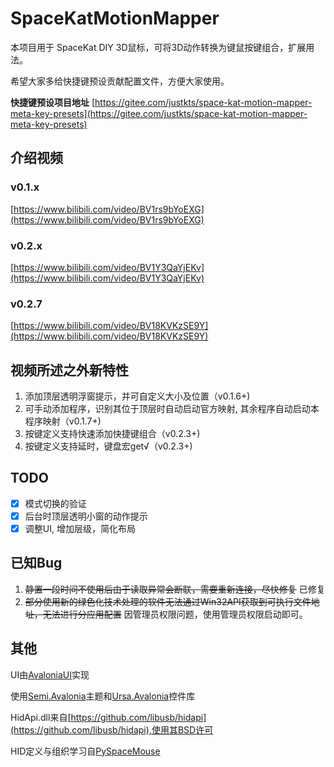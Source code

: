 # SpaceKatMotionMapper

本项目用于 SpaceKat DIY 3D鼠标，可将3D动作转换为键鼠按键组合，扩展用法。

希望大家多给快捷键预设贡献配置文件，方便大家使用。

**快捷键预设项目地址**
[https://gitee.com/justkts/space-kat-motion-mapper-meta-key-presets](https://gitee.com/justkts/space-kat-motion-mapper-meta-key-presets)

## 介绍视频

### v0.1.x
[https://www.bilibili.com/video/BV1rs9bYoEXG](https://www.bilibili.com/video/BV1rs9bYoEXG)

### v0.2.x
[https://www.bilibili.com/video/BV1Y3QaYjEKv](https://www.bilibili.com/video/BV1Y3QaYjEKv)

### v0.2.7
[https://www.bilibili.com/video/BV18KVKzSE9Y](https://www.bilibili.com/video/BV18KVKzSE9Y)

## 视频所述之外新特性
1. 添加顶层透明浮窗提示，并可自定义大小及位置（v0.1.6+)
2. 可手动添加程序，识别其位于顶层时自动启动官方映射, 其余程序自动启动本程序映射（v0.1.7+)
3. 按键定义支持快速添加快捷键组合（v0.2.3+)
4. 按键定义支持延时，键盘宏get√（v0.2.3+)

## TODO
- [x] 模式切换的验证
- [x] 后台时顶层透明小窗的动作提示
- [x] 调整UI, 增加层级，简化布局

## 已知Bug
1. ~~静置一段时间不使用后由于读取异常会断联，需要重新连接，尽快修复~~ 已修复
2. ~~部分使用新的绿色化技术处理的软件无法通过Win32API获取到可执行文件地址，无法进行分应用配置~~ 因管理员权限问题，使用管理员权限启动即可。 

## 其他
UI由[AvaloniaUI](https://github.com/AvaloniaUI/Avalonia)实现

使用[Semi.Avalonia](https://github.com/irihitech/Semi.Avalonia)主题和[Ursa.Avalonia](https://github.com/irihitech/Ursa.Avalonia)控件库

HidApi.dll来自[https://github.com/libusb/hidapi](https://github.com/libusb/hidapi),使用其BSD许可

HID定义与组织学习自[PySpaceMouse](https://github.com/JakubAndrysek/PySpaceMouse)


